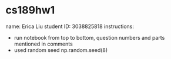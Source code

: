 # cs189hw1
name: Erica Liu
student ID: 3038825818
instructions:
- run notebook from top to bottom, question numbers and parts mentioned in comments
- used random seed np.random.seed(8)
